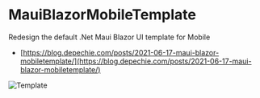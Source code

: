 # MauiBlazorMobileTemplate
Redesign the default .Net Maui Blazor UI template for Mobile

* [https://blog.depechie.com/posts/2021-06-17-maui-blazor-mobiletemplate/](https://blog.depechie.com/posts/2021-06-17-maui-blazor-mobiletemplate/)

![Template](https://github.com/Depechie/depblog/blob/main/content/posts/2021-06-17-Maui-blazor-mobiletemplate/images/mobiletemplate.gif)
